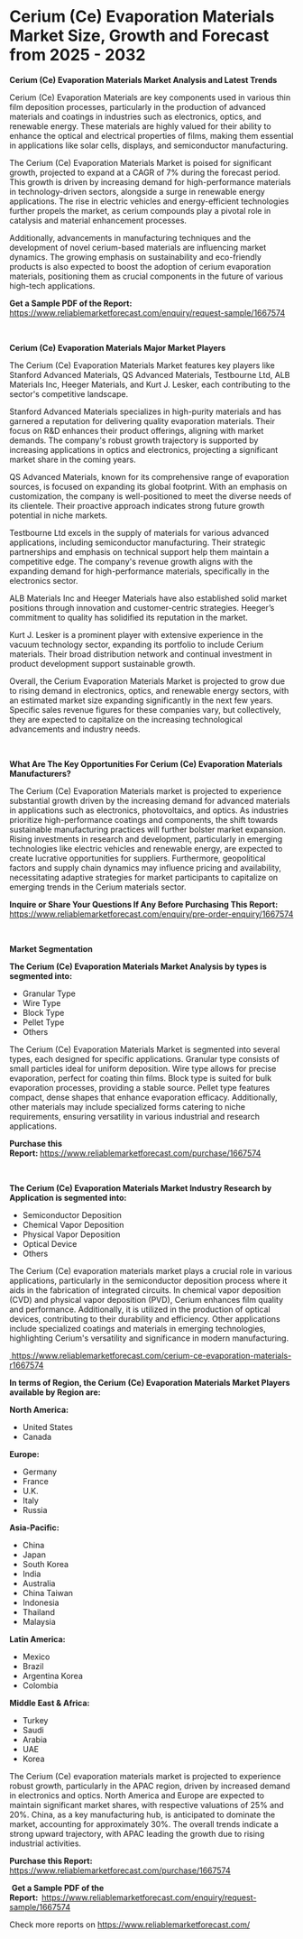 <p><h1>Cerium (Ce) Evaporation Materials Market Size, Growth and Forecast from 2025 - 2032</h1></p><p><strong>Cerium (Ce) Evaporation Materials Market Analysis and Latest Trends</strong></p>
<p><p>Cerium (Ce) Evaporation Materials are key components used in various thin film deposition processes, particularly in the production of advanced materials and coatings in industries such as electronics, optics, and renewable energy. These materials are highly valued for their ability to enhance the optical and electrical properties of films, making them essential in applications like solar cells, displays, and semiconductor manufacturing.</p><p>The Cerium (Ce) Evaporation Materials Market is poised for significant growth, projected to expand at a CAGR of 7% during the forecast period. This growth is driven by increasing demand for high-performance materials in technology-driven sectors, alongside a surge in renewable energy applications. The rise in electric vehicles and energy-efficient technologies further propels the market, as cerium compounds play a pivotal role in catalysis and material enhancement processes. </p><p>Additionally, advancements in manufacturing techniques and the development of novel cerium-based materials are influencing market dynamics. The growing emphasis on sustainability and eco-friendly products is also expected to boost the adoption of cerium evaporation materials, positioning them as crucial components in the future of various high-tech applications.</p></p>
<p><strong>Get a Sample PDF of the Report:&nbsp;</strong> <a href="https://www.reliablemarketforecast.com/enquiry/request-sample/1667574?utm_campaign=2255&utm_medium=2&utm_source=Github&utm_content=ia&utm_term=02022025&utm_id=cerium-ce-evaporation-materials">https://www.reliablemarketforecast.com/enquiry/request-sample/1667574</a></p>
<p>&nbsp;</p>
<p><strong>Cerium (Ce) Evaporation Materials Major Market Players</strong></p>
<p><p>The Cerium (Ce) Evaporation Materials Market features key players like Stanford Advanced Materials, QS Advanced Materials, Testbourne Ltd, ALB Materials Inc, Heeger Materials, and Kurt J. Lesker, each contributing to the sector's competitive landscape.</p><p>Stanford Advanced Materials specializes in high-purity materials and has garnered a reputation for delivering quality evaporation materials. Their focus on R&D enhances their product offerings, aligning with market demands. The company's robust growth trajectory is supported by increasing applications in optics and electronics, projecting a significant market share in the coming years.</p><p>QS Advanced Materials, known for its comprehensive range of evaporation sources, is focused on expanding its global footprint. With an emphasis on customization, the company is well-positioned to meet the diverse needs of its clientele. Their proactive approach indicates strong future growth potential in niche markets.</p><p>Testbourne Ltd excels in the supply of materials for various advanced applications, including semiconductor manufacturing. Their strategic partnerships and emphasis on technical support help them maintain a competitive edge. The company's revenue growth aligns with the expanding demand for high-performance materials, specifically in the electronics sector.</p><p>ALB Materials Inc and Heeger Materials have also established solid market positions through innovation and customer-centric strategies. Heeger’s commitment to quality has solidified its reputation in the market.</p><p>Kurt J. Lesker is a prominent player with extensive experience in the vacuum technology sector, expanding its portfolio to include Cerium materials. Their broad distribution network and continual investment in product development support sustainable growth.</p><p>Overall, the Cerium Evaporation Materials Market is projected to grow due to rising demand in electronics, optics, and renewable energy sectors, with an estimated market size expanding significantly in the next few years. Specific sales revenue figures for these companies vary, but collectively, they are expected to capitalize on the increasing technological advancements and industry needs.</p></p>
<p>&nbsp;</p>
<p><strong>What Are The Key Opportunities For Cerium (Ce) Evaporation Materials Manufacturers?</strong></p>
<p><p>The Cerium (Ce) Evaporation Materials market is projected to experience substantial growth driven by the increasing demand for advanced materials in applications such as electronics, photovoltaics, and optics. As industries prioritize high-performance coatings and components, the shift towards sustainable manufacturing practices will further bolster market expansion. Rising investments in research and development, particularly in emerging technologies like electric vehicles and renewable energy, are expected to create lucrative opportunities for suppliers. Furthermore, geopolitical factors and supply chain dynamics may influence pricing and availability, necessitating adaptive strategies for market participants to capitalize on emerging trends in the Cerium materials sector.</p></p>
<p><strong>Inquire or Share Your Questions If Any Before Purchasing This Report:</strong> <a href="https://www.reliablemarketforecast.com/enquiry/pre-order-enquiry/1667574?utm_campaign=2255&utm_medium=2&utm_source=Github&utm_content=ia&utm_term=02022025&utm_id=cerium-ce-evaporation-materials">https://www.reliablemarketforecast.com/enquiry/pre-order-enquiry/1667574</a></p>
<p>&nbsp;</p>
<p><strong>Market Segmentation</strong></p>
<p><strong>The Cerium (Ce) Evaporation Materials Market Analysis by types is segmented into:</strong></p>
<p><ul><li>Granular Type</li><li>Wire Type</li><li>Block Type</li><li>Pellet Type</li><li>Others</li></ul></p>
<p><p>The Cerium (Ce) Evaporation Materials Market is segmented into several types, each designed for specific applications. Granular type consists of small particles ideal for uniform deposition. Wire type allows for precise evaporation, perfect for coating thin films. Block type is suited for bulk evaporation processes, providing a stable source. Pellet type features compact, dense shapes that enhance evaporation efficacy. Additionally, other materials may include specialized forms catering to niche requirements, ensuring versatility in various industrial and research applications.</p></p>
<p><strong>Purchase this Report:&nbsp;</strong><a href="https://www.reliablemarketforecast.com/purchase/1667574?utm_campaign=2255&utm_medium=2&utm_source=Github&utm_content=ia&utm_term=02022025&utm_id=cerium-ce-evaporation-materials">https://www.reliablemarketforecast.com/purchase/1667574</a></p>
<p>&nbsp;</p>
<p><strong>The Cerium (Ce) Evaporation Materials Market Industry Research by Application is segmented into:</strong></p>
<p><ul><li>Semiconductor Deposition</li><li>Chemical Vapor Deposition</li><li>Physical Vapor Deposition</li><li>Optical Device</li><li>Others</li></ul></p>
<p><p>The Cerium (Ce) evaporation materials market plays a crucial role in various applications, particularly in the semiconductor deposition process where it aids in the fabrication of integrated circuits. In chemical vapor deposition (CVD) and physical vapor deposition (PVD), Cerium enhances film quality and performance. Additionally, it is utilized in the production of optical devices, contributing to their durability and efficiency. Other applications include specialized coatings and materials in emerging technologies, highlighting Cerium's versatility and significance in modern manufacturing.</p></p>
<p><a href="https://www.reliablemarketforecast.com/cerium-ce-evaporation-materials-r1667574?utm_campaign=2255&utm_medium=2&utm_source=Github&utm_content=ia&utm_term=02022025&utm_id=cerium-ce-evaporation-materials">&nbsp;https://www.reliablemarketforecast.com/cerium-ce-evaporation-materials-r1667574</a></p>
<p><strong>In terms of Region, the Cerium (Ce) Evaporation Materials Market Players available by Region are:</strong></p>
<p>
    <p> <strong> North America: </strong>
        <ul>
            <li>United States</li>
            <li>Canada</li>
        </ul>
        </p> 
    <p> <strong> Europe: </strong>
        <ul>
            <li>Germany</li>
            <li>France</li>
            <li>U.K.</li>
            <li>Italy</li>
            <li>Russia</li>
        </ul>
        </p> 
    <p> <strong> Asia-Pacific: </strong>
        <ul>
            <li>China</li>
            <li>Japan</li>
            <li>South Korea</li>
            <li>India</li>
            <li>Australia</li>
            <li>China Taiwan</li>
            <li>Indonesia</li>
            <li>Thailand</li>
            <li>Malaysia</li>
        </ul>
        </p> 
    <p> <strong> Latin America: </strong>
        <ul>
            <li>Mexico</li>
            <li>Brazil</li>
            <li>Argentina Korea</li>
            <li>Colombia</li>
        </ul>
        </p> 
    <p> <strong> Middle East & Africa: </strong>
        <ul>
            <li>Turkey</li>
            <li>Saudi</li>
            <li>Arabia</li>
            <li>UAE</li>
            <li>Korea</li>
        </ul>
    </p>
    </p>
<p><p>The Cerium (Ce) evaporation materials market is projected to experience robust growth, particularly in the APAC region, driven by increased demand in electronics and optics. North America and Europe are expected to maintain significant market shares, with respective valuations of 25% and 20%. China, as a key manufacturing hub, is anticipated to dominate the market, accounting for approximately 30%. The overall trends indicate a strong upward trajectory, with APAC leading the growth due to rising industrial activities.</p></p>
<p><strong>Purchase this Report: </strong><a href="https://www.reliablemarketforecast.com/purchase/1667574?utm_campaign=2255&utm_medium=2&utm_source=Github&utm_content=ia&utm_term=02022025&utm_id=cerium-ce-evaporation-materials">https://www.reliablemarketforecast.com/purchase/1667574</a></p>
<p>&nbsp;<strong>Get a Sample PDF of the Report:&nbsp;&nbsp;</strong><a href="https://www.reliablemarketforecast.com/enquiry/request-sample/1667574?utm_campaign=2255&utm_medium=2&utm_source=Github&utm_content=ia&utm_term=02022025&utm_id=cerium-ce-evaporation-materials">https://www.reliablemarketforecast.com/enquiry/request-sample/1667574</a></p>
<p><strong></strong></p>
<p>Check more reports on <a href="https://www.reliablemarketforecast.com/?utm_campaign=2255&utm_medium=2&utm_source=Github&utm_content=ia&utm_term=02022025&utm_id=cerium-ce-evaporation-materials">https://www.reliablemarketforecast.com/</a></p>